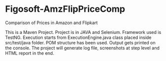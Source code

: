 # Figosoft-AmzFlipPriceComp
Comparison of Prices in Amazon and Flipkart

This is a Maven Project.
Project is in JAVA and Selenium. Framework used is TestNG.
Execution starts from ExecutionEngine.java class placed inside src/test/java folder.
POM structure has been used.
Output gets printed on the console.
The project will generate log file, screenshots at step level and HTML report in the end.
